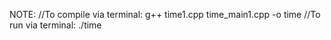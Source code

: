 NOTE:
//To compile via terminal:
g++ time1.cpp time_main1.cpp -o time
//To run via terminal:
./time
